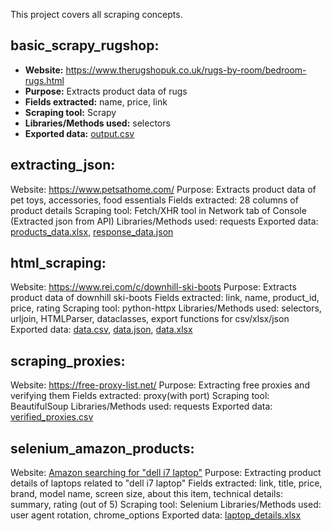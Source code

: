 This project covers all scraping concepts.



## basic_scrapy_rugshop:

* **Website:** https://www.therugshopuk.co.uk/rugs-by-room/bedroom-rugs.html <br>
* **Purpose:** Extracts product data of rugs <br>
* **Fields extracted:** name, price, link <br>
* **Scraping tool:** Scrapy <br>
* **Libraries/Methods used:** selectors <br>
* **Exported data:** [output.csv](https://github.com/rohanrvpatil/scraping_concepts/blob/main/basic_scrapy_rugshop/output.csv) <br>



## extracting_json:

Website: https://www.petsathome.com/
Purpose: Extracts product data of pet toys, accessories, food essentials
Fields extracted: 28 columns of product details
Scraping tool: Fetch/XHR tool in Network tab of Console (Extracted json from API)
Libraries/Methods used: requests
Exported data: [products_data.xlsx](https://github.com/rohanrvpatil/scraping_concepts/blob/main/extracting_json/files/products_data.xlsx), [response_data.json](https://github.com/rohanrvpatil/scraping_concepts/blob/main/extracting_json/files/response_data.json)



## html_scraping:

Website: https://www.rei.com/c/downhill-ski-boots
Purpose: Extracts product data of downhill ski-boots
Fields extracted: link, name, product_id, price, rating
Scraping tool: python-httpx
Libraries/Methods used: selectors, urljoin, HTMLParser, dataclasses, export functions for csv/xlsx/json
Exported data: [data.csv](https://github.com/rohanrvpatil/scraping_concepts/blob/main/html_scraping/data_exports/data.csv), [data.json](https://github.com/rohanrvpatil/scraping_concepts/blob/main/html_scraping/data_exports/data.json), [data.xlsx](https://github.com/rohanrvpatil/scraping_concepts/blob/main/html_scraping/data_exports/data.xlsx)



## scraping_proxies:

Website: https://free-proxy-list.net/
Purpose: Extracting free proxies and verifying them
Fields extracted: proxy(with port)
Scraping tool: BeautifulSoup
Libraries/Methods used: requests
Exported data: [verified_proxies.csv](https://github.com/rohanrvpatil/scraping_concepts/blob/main/scraping_proxies/verified_proxies.csv)



## selenium_amazon_products:

Website: [Amazon searching for "dell i7 laptop"](https://www.amazon.com/s?k=dell+i7+laptop&crid=3OIV4GP9RPUT3&sprefix=dell+i7%2Caps%2C687&ref=nb_sb_ss_ts-doa-p_1_7)
Purpose: Extracting product details of laptops related to "dell i7 laptop"
Fields extracted: link, title, price, brand, model name, screen size, about this item, technical details: summary, rating (out of 5)
Scraping tool: Selenium
Libraries/Methods used: user agent rotation, chrome_options
Exported data: [laptop_details.xlsx](https://github.com/rohanrvpatil/scraping_concepts/blob/main/selenium_amazon_products/search_laptop_details/data/laptop_details.xlsx)